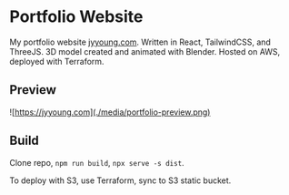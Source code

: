 # Portfolio Website

My portfolio website [jyyoung.com](https://jyyoung.com). Written in React, TailwindCSS, and ThreeJS. 3D model created and animated with Blender. Hosted on AWS, deployed with Terraform.

## Preview

![https://jyyoung.com](./media/portfolio-preview.png)

## Build

Clone repo, `npm run build`, `npx serve -s dist`.

To deploy with S3, use Terraform, sync to S3 static bucket.
